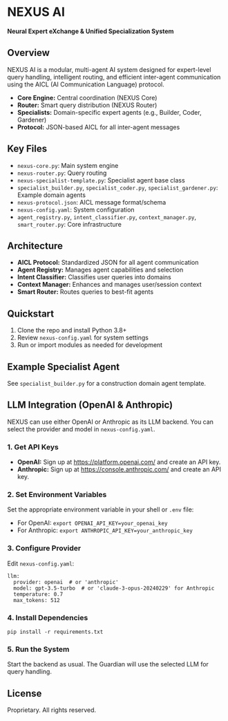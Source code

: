 # NEXUS AI

**Neural Expert eXchange & Unified Specialization System**

## Overview
NEXUS AI is a modular, multi-agent AI system designed for expert-level query handling, intelligent routing, and efficient inter-agent communication using the AICL (AI Communication Language) protocol.

- **Core Engine:** Central coordination (NEXUS Core)
- **Router:** Smart query distribution (NEXUS Router)
- **Specialists:** Domain-specific expert agents (e.g., Builder, Coder, Gardener)
- **Protocol:** JSON-based AICL for all inter-agent messages

## Key Files
- `nexus-core.py`: Main system engine
- `nexus-router.py`: Query routing
- `nexus-specialist-template.py`: Specialist agent base class
- `specialist_builder.py`, `specialist_coder.py`, `specialist_gardener.py`: Example domain agents
- `nexus-protocol.json`: AICL message format/schema
- `nexus-config.yaml`: System configuration
- `agent_registry.py`, `intent_classifier.py`, `context_manager.py`, `smart_router.py`: Core infrastructure

## Architecture
- **AICL Protocol:** Standardized JSON for all agent communication
- **Agent Registry:** Manages agent capabilities and selection
- **Intent Classifier:** Classifies user queries into domains
- **Context Manager:** Enhances and manages user/session context
- **Smart Router:** Routes queries to best-fit agents

## Quickstart
1. Clone the repo and install Python 3.8+
2. Review `nexus-config.yaml` for system settings
3. Run or import modules as needed for development

## Example Specialist Agent
See `specialist_builder.py` for a construction domain agent template.

## LLM Integration (OpenAI & Anthropic)

NEXUS can use either OpenAI or Anthropic as its LLM backend. You can select the provider and model in `nexus-config.yaml`.

### 1. Get API Keys
- **OpenAI:** Sign up at https://platform.openai.com/ and create an API key.
- **Anthropic:** Sign up at https://console.anthropic.com/ and create an API key.

### 2. Set Environment Variables
Set the appropriate environment variable in your shell or `.env` file:
- For OpenAI: `export OPENAI_API_KEY=your_openai_key`
- For Anthropic: `export ANTHROPIC_API_KEY=your_anthropic_key`

### 3. Configure Provider
Edit `nexus-config.yaml`:
```
llm:
  provider: openai  # or 'anthropic'
  model: gpt-3.5-turbo  # or 'claude-3-opus-20240229' for Anthropic
  temperature: 0.7
  max_tokens: 512
```

### 4. Install Dependencies
```
pip install -r requirements.txt
```

### 5. Run the System
Start the backend as usual. The Guardian will use the selected LLM for query handling.

## License
Proprietary. All rights reserved. 